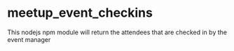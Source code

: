 # meetup_event_checkins
This nodejs npm module will return the attendees that are checked in by the event manager
